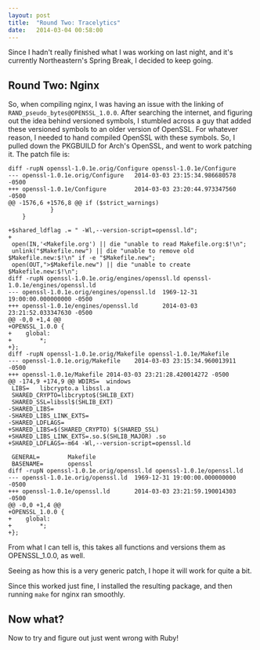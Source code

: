 ```yaml
---
layout: post
title:  "Round Two: Tracelytics"
date:   2014-03-04 00:58:00
---
```


Since I hadn't really finished what I was working on last night, and it's currently Northeastern's Spring Break, I decided to keep going.

## Round Two: Nginx

So, when compiling nginx, I was having an issue with the linking of `RAND_pseudo_bytes@OPENSSL_1.0.0`.  After searching the internet, and figuring out the idea behind versioned symbols, I stumbled across a guy that added these versioned symbols to an older version of OpenSSL.  For whatever reason, I needed to hand compiled OpenSSL with these symbols.  So, I pulled down the PKGBUILD for Arch's OpenSSL, and went to work patching it.  The patch file is:

    diff -rupN openssl-1.0.1e.orig/Configure openssl-1.0.1e/Configure
    --- openssl-1.0.1e.orig/Configure   2014-03-03 23:15:34.986680578 -0500
    +++ openssl-1.0.1e/Configure        2014-03-03 23:20:44.973347560 -0500
    @@ -1576,6 +1576,8 @@ if ($strict_warnings)
                }
        }
     
    +$shared_ldflag .= " -Wl,--version-script=openssl.ld";
    +
     open(IN,'<Makefile.org') || die "unable to read Makefile.org:$!\n";
     unlink("$Makefile.new") || die "unable to remove old $Makefile.new:$!\n" if -e "$Makefile.new";
     open(OUT,">$Makefile.new") || die "unable to create $Makefile.new:$!\n";
    diff -rupN openssl-1.0.1e.orig/engines/openssl.ld openssl-1.0.1e/engines/openssl.ld
    --- openssl-1.0.1e.orig/engines/openssl.ld  1969-12-31 19:00:00.000000000 -0500
    +++ openssl-1.0.1e/engines/openssl.ld       2014-03-03 23:21:52.033347630 -0500
    @@ -0,0 +1,4 @@
    +OPENSSL_1.0.0 {
    +    global:
    +        *;
    +};
    diff -rupN openssl-1.0.1e.orig/Makefile openssl-1.0.1e/Makefile
    --- openssl-1.0.1e.orig/Makefile    2014-03-03 23:15:34.960013911 -0500
    +++ openssl-1.0.1e/Makefile 2014-03-03 23:21:28.420014272 -0500
    @@ -174,9 +174,9 @@ WDIRS=  windows
     LIBS=   libcrypto.a libssl.a
     SHARED_CRYPTO=libcrypto$(SHLIB_EXT)
     SHARED_SSL=libssl$(SHLIB_EXT)
    -SHARED_LIBS=
    -SHARED_LIBS_LINK_EXTS=
    -SHARED_LDFLAGS=
    +SHARED_LIBS=$(SHARED_CRYPTO) $(SHARED_SSL)
    +SHARED_LIBS_LINK_EXTS=.so.$(SHLIB_MAJOR) .so
    +SHARED_LDFLAGS=-m64 -Wl,--version-script=openssl.ld
     
     GENERAL=        Makefile
     BASENAME=       openssl
    diff -rupN openssl-1.0.1e.orig/openssl.ld openssl-1.0.1e/openssl.ld
    --- openssl-1.0.1e.orig/openssl.ld  1969-12-31 19:00:00.000000000 -0500
    +++ openssl-1.0.1e/openssl.ld       2014-03-03 23:21:59.190014303 -0500
    @@ -0,0 +1,4 @@
    +OPENSSL_1.0.0 {
    +    global:
    +        *;
    +};

From what I can tell is, this takes all functions and versions them as OPENSSL_1.0.0, as well.

Seeing as how this is a very generic patch, I hope it will work for quite a bit.

Since this worked just fine, I installed the resulting package, and then running `make` for nginx ran smoothly.

## Now what?

Now to try and figure out just went wrong with Ruby!

